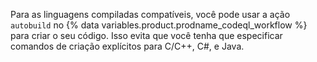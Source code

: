 Para as linguagens compiladas compatíveis, você pode usar a ação `autobuild` no {% data variables.product.prodname_codeql_workflow %} para criar o seu código. Isso evita que você tenha que especificar comandos de criação explícitos para C/C++, C#, e Java.
